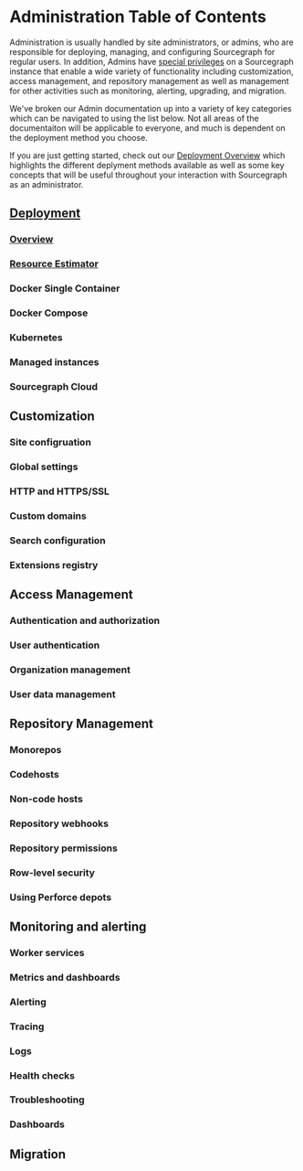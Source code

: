 # Administration Table of Contents

Administration is usually handled by site administrators, or admins, who are responsible for deploying, managing, and configuring Sourcegraph for regular users. In addition, Admins have [special privileges](privileges.md) on a Sourcegraph instance that enable a wide variety of functionality including customization, access management, and repository management as well as management for other activities such as monitoring, alerting, upgrading, and migration.

We've broken our Admin documentation up into a variety of key categories which can be navigated to using the list below. Not all areas of the documentaiton will be applicable to everyone, and much is dependent on the deployment method you choose.

If you are just getting started, check out our [Deployment Overview](deployment/deployment_overview.md) which highlights the different deplyment methods available as well as some key concepts that will be useful throughout your interaction with Sourcegraph as an administrator.

## [Deployment](deployment/index.md)
### [Overview](deployment/deployment_overview.md)
### [Resource Estimator](install/resource_estimator.md)
### Docker Single Container
### Docker Compose
### Kubernetes
### Managed instances
### Sourcegraph Cloud
## Customization
### Site configruation
### Global settings
### HTTP and HTTPS/SSL
### Custom domains
### Search configuration
### Extensions registry
## Access Management
### Authentication and authorization
### User authentication
### Organization management
### User data management
## Repository Management
### Monorepos
### Codehosts
### Non-code hosts
### Repository webhooks
### Repository permissions
### Row-level security
### Using Perforce depots
## Monitoring and alerting
### Worker services
### Metrics and dashboards
### Alerting
### Tracing
### Logs
### Health checks
### Troubleshooting
### Dashboards
## Migration